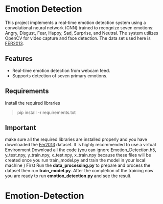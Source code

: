 # Emotion Detection

This project implements a real-time emotion detection system using a convolutional neural network (CNN) trained to recognize seven emotions: Angry, Disgust, Fear, Happy, Sad, Surprise, and Neutral. The system utilizes OpenCV for video capture and face detection.
The data set used here is [FER2013](https://www.kaggle.com/datasets/deadskull7/fer2013). 

## Features
- Real-time emotion detection from webcam feed.
- Supports detection of seven primary emotions.

## Requirements
Install the required libraries 
> pip install -r requirements.txt

## Important 
make sure all the required libraries are installed properly and you have downloaded the [Fer2013](https://www.kaggle.com/datasets/deadskull7/fer2013) dataset. It is highly recommended to use a virtual Environment 
Download all the code (you can ignore Emotion_Detection.h5,  y_test.npy, y_train.npy, x_test.npy, x_train.npy because these files will be created once you run train_model.py and train the model in your local machine )
First Run the **data_processing.py** to prepare and process the dataset then run **train_model.py**. After the completion of the training now you are ready to run **emotion_detection.py** and see the result.
# Emotion-Detection
